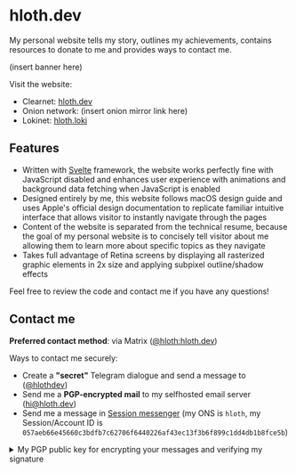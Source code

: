 # hloth.dev

My personal website tells my story, outlines my achievements, contains resources to donate to me and provides ways to contact me.

(insert banner here)

Visit the website:

- Clearnet: [hloth.dev](https://hloth.dev)
- Onion network: (insert onion mirror link here)
- Lokinet: [hloth.loki](https://hloth.loki)

## Features

- Written with [Svelte](https://svelte.dev) framework, the website works perfectly fine with JavaScript disabled and enhances user experience with animations and background data fetching when JavaScript is enabled
- Designed entirely by me, this website follows macOS design guide and uses Apple's official design documentation to replicate familiar intuitive interface that allows visitor to instantly navigate through the pages
- Content of the website is separated from the technical resume, because the goal of my personal website is to concisely tell visitor about me allowing them to learn more about specific topics as they navigate
- Takes full advantage of Retina screens by displaying all rasterized graphic elements in 2x size and applying subpixel outline/shadow effects

Feel free to review the code and contact me if you have any questions!

## Contact me

**Preferred contact method**: via Matrix ([@hloth:hloth.dev](https://matrix.to/#/@hloth:hloth.dev))

Ways to contact me securely:

- Create a **"secret"** Telegram dialogue and send a message to ([@hlothdev](https://t.me/hlothdev))
- Send me a **PGP-encrypted mail** to my selfhosted email server ([hi@hloth.dev](mailto:hi@hloth.dev))
- Send me a message in [Session messenger](https://getsession.org) (my ONS is `hloth`, my Session/Account ID is `057aeb66e45660c3bdfb7c62706f6440226af43ec13f3b6f899c1dd4db1b8fce5b`)

<details> 
  <summary>My PGP public key for encrypting your messages and verifying my signature</summary>

You can also find it at [hloth.dev/pgp](https://hloth.dev/pgp)

```
-----BEGIN PGP PUBLIC KEY BLOCK-----

mQINBGTkD7oBEAC9NTgBnhuEmZxeCXMjl5XDDpROTwJEHfECdNHTRbYyxfmtqffQ
8BqlW9HC2ZNg+urbosvDw+F2jKKfOU1g2EUhkIK3H8GWZ9NfWwUB/4ztJ9ThmS3q
Kx0BdqZxN37QLegFAKFcW+rAY/q/yn1u13ZnB7UvwsSWbg90I/51FQ5XLaptN5kI
eat5I3Kcz39h7CeID2BLNMkb4w4xrOAE+N38xzQQOhEzX2qPpTP7G3WNZckA53nH
PR2wcNml66Wj92dJ4PH6wwmVh0t51dykViI7eH/D8YMEAnomIZs4v042XpWbnCuu
Bds95qTpLeGwHm4ccHiuJSP1IDWh+Dl3gEqQMrQT7vH7C+lPR552SAxUyEAkFFM3
RK5z5wlSSHLJEQC/gOCe+Thb3ACUCbq/A2+iDgc5r2TSeF6Hhdf/2q1n7AOQbiIt
1mEpG3zV2XqX4s93aLZdxm0GABPygUxnUPeZ0/G9loed0DHj4tBLHjuHklmrgxLG
92S2Pw/ObBS0iJrjW6PqHHHK6Je18oAsOFZ9opRJTqN30/ubRoELprtUNcEESHK6
1vtAjgx/EEFFehS3JHJZxkBpH/S0wya4RN8oGrKXSv0cEhwXM1ZOpPSANIA3d7zn
Neh3138Y8u5J8iZn8HwESNSuRxRtlu83I3JeEOTx1Ym7yj/RVl4c7XYo1wARAQAB
tEJWaWt0b3IgU2hjaGVsb2Noa292IDw1OTA0MDU0MitWaXR5YVNjaGVsQHVzZXJz
Lm5vcmVwbHkuZ2l0aHViLmNvbT6JAlEEEwEIADsWIQQrDoA0/nUASxiv2Aen6ptU
9n+WhQUCZOQPugIbAwULCQgHAgIiAgYVCgkICwIEFgIDAQIeBwIXgAAKCRCn6ptU
9n+WhQ8kD/0eCyvFlduD5YSJT9O+cK1L6BqrVTUHCxc2r5tICezla8Xg5c8aaplX
iDfLbBTSsmp2b/t8BEHtosvKwWBJbrdfAlipoJ+LGvPUeFxPG1N9GbFc66ekjVvJ
/HHYW+soQd1nh8c3AklfcNITQJkXoJ5tKfLAuiFOlPFLZP7e6NygC8TocV6FOjpx
7irHl/Ro8tOFCFRo5nIUiPn9h95J0zvHftTnjtK+RiyTgtDWihvO4THTG+AvEqdK
qIxp/aT7+4OckHvwCXZzEt7mpk394/uraAuxlqMxFQ6ue/1YlRyGi6d/7qk1X3N4
TorqeeMX6zQnlm9dVflkxw89aRUyE/ANPCQei0v65rfPz39AG5bgdB/N3nYD5bsP
z8AhzFm+SpTsNv37o9bEFkCn1TKW+nv5gTSU6up67B7lQQ7Eyvgvtm9mwKGNmslB
0nYasovh+5ywLmwuEbetn9LcDBQapMUb3GTSJ6lLxw+616fmTDyY3THU9uhAc1P+
3V6Yj+3TsiK9i6kkdYrgJkhxJbVnn+v0qq0Mc41y2YyHIGP7PsUxVa4UMtmKDNuw
f/utaL/rA5QvBGTJszl9q2XK5lzGITxMCJe6LNUtIZSpBDS6NU6oaZk4McPdhE6V
3JYq/tA7uqSrNm+GqHCyC7oWM81BKkJuMxBwdVh8aNV1QzMK/ZSr1LkCDQRk5A+6
ARAAvzczp1rTOxVaL1uz+ZokDjZBatkBRKDQjv29wf/rar2OaMmTqsQu5aLtR/JA
7R1JhLysIp2MAEBwVUPN5RwIlJIcHnAvgOGeSkaCmWyUFOp4oPcC4K8Nz3CgSixQ
AJn5wFevtG/Hx3S8iFtBlDBD3hNzCS1wJnHws+lm4JwUqe/UIE4gtqQyHRD/vPgj
ikUEB2JT3VBFhQwnV9S15EjkFdLY0826Gju/TVMwrlitGzOi5AFdDw/Bw2K40EZM
/qj8VOHUhScE4GliGB8awcRyZne6YFqanNq00TcEYBczXSqPZE9JGp+CLes4bghi
6u1R1C6thvcw2F6UKdPcYBaD7ziO2iDwxGRbkNRppYBdw8YLK4zoEkh6OOlS19NE
NkH5RI4F6eFLsWYeMy1RBcLl7N68+g5qZiYCo6yDE3US/CkbBEbgcrbx5fN1XuDx
Psu765Mb05fKMkan+kHum54/ykqQ7RgPJUo+zG8nyDv1uBBkQ/ak0VoJQtG+di8O
omKfxLKSrTt+/z3GxfHgKXhXglQ7sOr5swX+So8u1Vm0riagAZnRLTYvz3NNaDgR
6esGfUnc/+93/rA5mdEws6anslRlXD0pKN8JzITwshN8R3bKcqyQKa68ffo53iN6
8NSfS/opNI2hqvsqM5x02g0nJcgKI4KQpDn7B/QxEFgeqF8AEQEAAYkCNgQYAQgA
IBYhBCsOgDT+dQBLGK/YB6fqm1T2f5aFBQJk5A+6AhsMAAoJEKfqm1T2f5aF7C8Q
AInX53A1xA4IQ4CqspXCeoCP8BsYk+K4CstBbyxb1pZkmHYNNIO33NeW55Xt9fAy
3aKLN1uKNoSde4b9hqaA/oUHqBjrAsAnsrcs5fCTO17hpOXq/K8YIveMMkl27FoB
upu4duk9XxS2tHVgMeY1tk7y+V56tl295sxQneU3gC2H5svboWMEv2J9+WfRkMcY
b2q2vci0Swq4nsbF6C+LrxCPkgs7nH8NqDHCgxa6lYXKU14NSX9Om3CYLswXFjN3
wkkNwo2Qi2QWpu2zP9xiCe+s49W0kpOFUoHpQqfsZn3R8NgiRg8VsSWjM36IKXTa
bYy5lEe5v3bGTz3Kl/6pQ6Hb5r7ooz4O+vNIRgwcawvVAACj6oRFKh7XcpqsG/eY
5oJoPyVjoZjqis7UuDEKUToj746hbc4zeXrYSlcK7rm3SsscoiaLidd0nseeOSKe
4sW79nO9g6AO8MaeG4U+iZH2Dq/6dxjjMwofiF0gDAU0bMg+5cdSFnIrBqQ6TdjK
ltO41rLqmjIeehPMtxSTVqGCYVICfOa0385NKtQmbVexpU2RD/8KdD8zY2KRYEyp
n+OIniT2hAJWtUngiPGQ329t7nB1KSXsXFDhMsneO6oQjavyYYRX+SG1O6zULpAf
J7wJfTtojooP4ihaKp2TUToXsivdnAjPEj3LNMQrTVqo
=Vqld
-----END PGP PUBLIC KEY BLOCK-----
```

</details>
